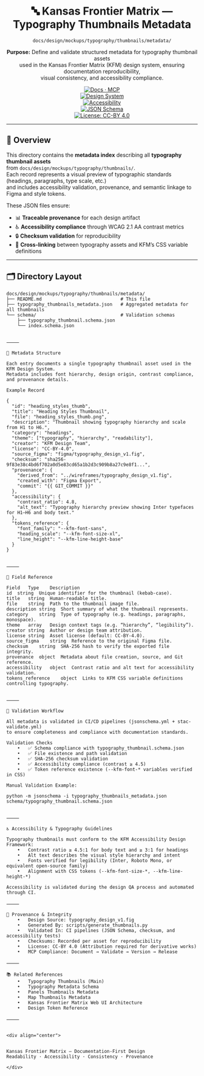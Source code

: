 <div align="center">

# 🔤 Kansas Frontier Matrix — Typography Thumbnails Metadata  
`docs/design/mockups/typography/thumbnails/metadata/`

**Purpose:** Define and validate structured metadata for typography thumbnail assets  
used in the Kansas Frontier Matrix (KFM) design system, ensuring documentation reproducibility,  
visual consistency, and accessibility compliance.

[![Docs · MCP](https://img.shields.io/badge/Docs-MCP-blue)](../../../../../../..)  
[![Design System](https://img.shields.io/badge/Design-System-green)](../../../../../../..)  
[![Accessibility](https://img.shields.io/badge/Accessibility-WCAG%202.1%20AA-yellow)](../../../../../../..)  
[![JSON Schema](https://img.shields.io/badge/Schema-Validated-orange)](https://json-schema.org)  
[![License: CC-BY 4.0](https://img.shields.io/badge/License-CC--BY%204.0-lightgrey)](../../../../../../../LICENSE)

</div>

---

## 🧭 Overview

This directory contains the **metadata index** describing all **typography thumbnail assets**  
from `docs/design/mockups/typography/thumbnails/`.  
Each record represents a visual preview of typographic standards (headings, paragraphs, type scale, etc.)  
and includes accessibility validation, provenance, and semantic linkage to Figma and style tokens.

These JSON files ensure:
- 📊 **Traceable provenance** for each design artifact  
- ♿ **Accessibility compliance** through WCAG 2.1 AA contrast metrics  
- 🔒 **Checksum validation** for reproducibility  
- 🧩 **Cross-linking** between typography assets and KFM’s CSS variable definitions  

---

## 🗂️ Directory Layout

```text
docs/design/mockups/typography/thumbnails/metadata/
├── README.md                             # This file
├── typography_thumbnails_metadata.json   # Aggregated metadata for all thumbnails
└── schema/                               # Validation schemas
    ├── typography_thumbnail.schema.json
    └── index.schema.json


⸻

🧱 Metadata Structure

Each entry documents a single typography thumbnail asset used in the KFM Design System.
Metadata includes font hierarchy, design origin, contrast compliance, and provenance details.

Example Record

{
  "id": "heading_styles_thumb",
  "title": "Heading Styles Thumbnail",
  "file": "heading_styles_thumb.png",
  "description": "Thumbnail showing typography hierarchy and scale from H1 to H6.",
  "category": "headings",
  "theme": ["typography", "hierarchy", "readability"],
  "creator": "KFM Design Team",
  "license": "CC-BY-4.0",
  "source_figma": "figma/typography_design_v1.fig",
  "checksum": "sha256-9f83e38c4bd6f702a0d5e83cd65a1b2d3c909b8a27c9e8f1...",
  "provenance": {
    "derived_from": "../wireframes/typography_design_v1.fig",
    "created_with": "Figma Export",
    "commit": "{{ GIT_COMMIT }}"
  },
  "accessibility": {
    "contrast_ratio": 4.8,
    "alt_text": "Typography hierarchy preview showing Inter typefaces for H1–H6 and body text."
  },
  "tokens_reference": {
    "font_family": "--kfm-font-sans",
    "heading_scale": "--kfm-font-size-xl",
    "line_height": "--kfm-line-height-base"
  }
}


⸻

🧩 Field Reference

Field	Type	Description
id	string	Unique identifier for the thumbnail (kebab-case).
title	string	Human-readable title.
file	string	Path to the thumbnail image file.
description	string	Short summary of what the thumbnail represents.
category	string	Type of typography (e.g. headings, paragraphs, monospace).
theme	array	Design context tags (e.g. “hierarchy”, “legibility”).
creator	string	Author or design team attribution.
license	string	Asset license (default: CC-BY-4.0).
source_figma	string	Reference to the original Figma file.
checksum	string	SHA-256 hash to verify the exported file integrity.
provenance	object	Metadata about file creation, source, and Git reference.
accessibility	object	Contrast ratio and alt text for accessibility validation.
tokens_reference	object	Links to KFM CSS variable definitions controlling typography.


⸻

🧮 Validation Workflow

All metadata is validated in CI/CD pipelines (jsonschema.yml + stac-validate.yml)
to ensure completeness and compliance with documentation standards.

Validation Checks
	•	✅ Schema compliance with typography_thumbnail.schema.json
	•	✅ File existence and path validation
	•	✅ SHA-256 checksum validation
	•	✅ Accessibility compliance (contrast ≥ 4.5)
	•	✅ Token reference existence (--kfm-font-* variables verified in CSS)

Manual Validation Example:

python -m jsonschema -i typography_thumbnails_metadata.json schema/typography_thumbnail.schema.json


⸻

♿ Accessibility & Typography Guidelines

Typography thumbnails must conform to the KFM Accessibility Design Framework:
	•	Contrast ratio ≥ 4.5:1 for body text and ≥ 3:1 for headings
	•	Alt text describes the visual style hierarchy and intent
	•	Fonts verified for legibility (Inter, Roboto Mono, or equivalent open-source family)
	•	Alignment with CSS tokens (--kfm-font-size-*, --kfm-line-height-*)

Accessibility is validated during the design QA process and automated through CI.

⸻

🧾 Provenance & Integrity
	•	Design Source: typography_design_v1.fig
	•	Generated By: scripts/generate_thumbnails.py
	•	Validated In: CI pipelines (JSON Schema, checksum, and accessibility tests)
	•	Checksums: Recorded per asset for reproducibility
	•	License: CC-BY 4.0 (Attribution required for derivative works)
	•	MCP Compliance: Document → Validate → Version → Release

⸻

📚 Related References
	•	Typography Thumbnails (Main)
	•	Typography Metadata Schema
	•	Panels Thumbnails Metadata
	•	Map Thumbnails Metadata
	•	Kansas Frontier Matrix Web UI Architecture
	•	Design Token Reference

⸻


<div align="center">


Kansas Frontier Matrix — Documentation-First Design
Readability · Accessibility · Consistency · Provenance

</div>
```

